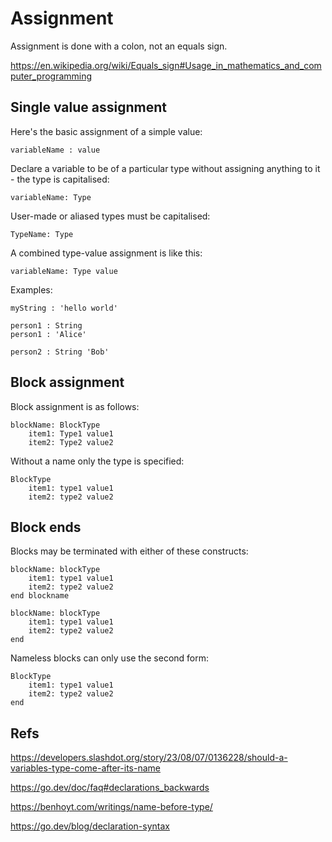 Assignment
==========

Assignment is done with a colon, not an equals sign.

https://en.wikipedia.org/wiki/Equals_sign#Usage_in_mathematics_and_computer_programming






Single value assignment
-----------------------

Here's the basic assignment of a simple value:

	variableName : value

Declare a variable to be of a particular type without assigning anything to it - the type is capitalised:

	variableName: Type

User-made or aliased types must be capitalised:

	TypeName: Type

A combined type-value assignment is like this:

	variableName: Type value

Examples:

	myString : 'hello world'

	person1 : String
	person1 : 'Alice'

	person2 : String 'Bob'





Block assignment
----------------

Block assignment is as follows:

	blockName: BlockType
		item1: Type1 value1
		item2: Type2 value2


Without a name only the type is specified:

	BlockType
		item1: type1 value1
		item2: type2 value2


Block ends
----------

Blocks may be terminated with either of these constructs:

	blockName: blockType
		item1: type1 value1
		item2: type2 value2
	end blockname

	blockName: blockType
		item1: type1 value1
		item2: type2 value2
	end

Nameless blocks can only use the second form:

	BlockType
		item1: type1 value1
		item2: type2 value2
	end



Refs
----
https://developers.slashdot.org/story/23/08/07/0136228/should-a-variables-type-come-after-its-name

https://go.dev/doc/faq#declarations_backwards

https://benhoyt.com/writings/name-before-type/

https://go.dev/blog/declaration-syntax
